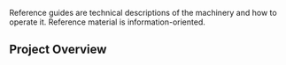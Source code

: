 Reference guides are technical descriptions of the machinery 
and how to operate it. Reference material is information-oriented.

## Project Overview
